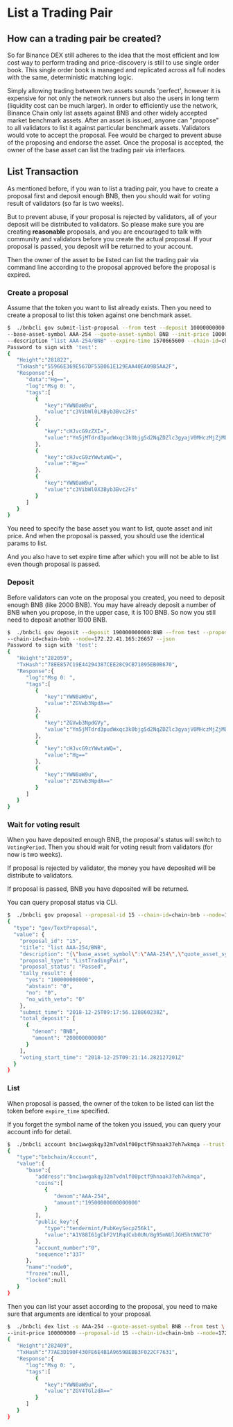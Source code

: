 # List a Trading Pair

## How can a trading pair be created?
So far Binance DEX still adheres to the idea that the most efficient and low cost way to perform trading and 
price-discovery is still to use single order book. This single order book is managed and replicated across all 
full nodes with the same, deterministic matching logic.

Simply allowing trading between two assets sounds 'perfect', however it is expensive for not only the network 
runners but also the users in long term (liquidity cost can be much larger). In order to efficiently use the 
network, Binance Chain only list assets against BNB and other widely accepted market benchmark assets. After 
an asset is issued, anyone can "propose" to all validators to list it against particular benchmark assets. 
Validators would vote to accept the proposal. Fee would be charged to prevent abuse of the proposing and 
endorse the asset. Once the proposal is accepted, the owner of the base asset can list the trading pair 
via interfaces.

## List Transaction

As mentioned before, if you wan to list a trading pair, you have to create a proposal first and deposit 
enough BNB, then you should wait for voting result of validators (so far is two weeks).

But to prevent abuse, if your proposal is rejected by validators, all of your deposit will be distributed to 
validators. So please make sure you are creating **reasonable** proposals, and you are encouraged to talk with 
community and validators before you create the actual proposal. If your proposal is passed, you deposit 
will be returned to your account.

Then the owner of the asset to be listed can list the trading pair via command line according to the proposal 
approved before the proposal is expired.

### Create a proposal

Assume that the token you want to list already exists. Then you need to create a proposal to list this token
against one benchmark asset.

```bash
$  ./bnbcli gov submit-list-proposal --from test --deposit 10000000000:BNB \
--base-asset-symbol AAA-254 --quote-asset-symbol BNB --init-price 100000000 --title "list AAA-254/BNB" \
--description "list AAA-254/BNB" --expire-time 1570665600 --chain-id=chain-bnb --node=172.22.41.165:26657 --json
Password to sign with 'test':
{  
   "Height":"281822",
   "TxHash":"55966E369E567DF55B061E129EAA40EA09B5AA2F",
   "Response":{  
      "data":"Hg==",
      "log":"Msg 0: ",
      "tags":[  
         {  
            "key":"YWN0aW9u",
            "value":"c3VibWl0LXByb3Bvc2Fs"
         },
         {  
            "key":"cHJvcG9zZXI=",
            "value":"Ym5jMTdrd3pudWxqc3k0bjg5d2NqZDZlc3gyajV0MHczMjZjMDN4aHly"
         },
         {  
            "key":"cHJvcG9zYWwtaWQ=",
            "value":"Hg=="
         },
         {  
            "key":"YWN0aW9u",
            "value":"c3VibWl0X3Byb3Bvc2Fs"
         }
      ]
   }
}
```

You need to specify the base asset you want to list, quote asset and init price. And when the proposal is 
passed, you should use the identical params to list.

And you also have to set expire time after which you will not be able to list even though proposal is passed.

### Deposit

Before validators can vote on the proposal you created, you need to deposit enough BNB (like 2000 BNB). You 
may have already deposit a number of BNB when you propose, in the upper case, it is 100 BNB. So now you still 
need to deposit another 1900 BNB.

```bash
$  ./bnbcli gov deposit --deposit 190000000000:BNB --from test --proposal-id 14 
--chain-id=chain-bnb --node=172.22.41.165:26657 --json
Password to sign with 'test':
{  
   "Height":"282059",
   "TxHash":"78EE857C19E44294387CEE28C9CB71895EB0B670",
   "Response":{  
      "log":"Msg 0: ",
      "tags":[  
         {  
            "key":"YWN0aW9u",
            "value":"ZGVwb3NpdA=="
         },
         {  
            "key":"ZGVwb3NpdGVy",
            "value":"Ym5jMTdrd3pudWxqc3k0bjg5d2NqZDZlc3gyajV0MHczMjZjMDN4aHly"
         },
         {  
            "key":"cHJvcG9zYWwtaWQ=",
            "value":"Hg=="
         },
         {  
            "key":"YWN0aW9u",
            "value":"ZGVwb3NpdA=="
         }
      ]
   }
}
```

### Wait for voting result

When you have deposited enough BNB, the proposal's status will switch to `VotingPeriod`. Then you should wait
for voting result from validators (for now is two weeks).

If proposal is rejected by validator, the money you have deposited will be distribute to validators.

If proposal is passed, BNB you have deposited will be returned.

You can query proposal status via CLI.

```bash
$  ./bnbcli gov proposal --proposal-id 15 --chain-id=chain-bnb --node=172.22.41.165:26657
{
  "type": "gov/TextProposal",
  "value": {
    "proposal_id": "15",
    "title": "list AAA-254/BNB",
    "description": "{\"base_asset_symbol\":\"AAA-254\",\"quote_asset_symbol\":\"BNB\",\"init_price\":100000000,\"description\":\"list AAA-254/BNB\",\"expire_time\":\"2019-10-10T00:00:00Z\"}",
    "proposal_type": "ListTradingPair",
    "proposal_status": "Passed",
    "tally_result": {
      "yes": "100000000000",
      "abstain": "0",
      "no": "0",
      "no_with_veto": "0"
    },
    "submit_time": "2018-12-25T09:17:56.128860238Z",
    "total_deposit": [
      {
        "denom": "BNB",
        "amount": "200000000000"
      }
    ],
    "voting_start_time": "2018-12-25T09:21:14.282127201Z"
  }
}
```

### List 

When proposal is passed, the owner of the token to be listed can list the token before `expire_time` specified.

If you forget the symbol name of the token you issued, you can query your account info for detail.
```bash
$  ./bnbcli account bnc1wwgakqy32m7vdnlf00pctf9hnaak37eh7wkmqa --trust-node --node=172.22.41.165:26657
{  
   "type":"bnbchain/Account",
   "value":{  
      "base":{  
         "address":"bnc1wwgakqy32m7vdnlf00pctf9hnaak37eh7wkmqa",
         "coins":[  
            {  
               "denom":"AAA-254",
               "amount":"19500000000000000"
            }
         ],
         "public_key":{  
            "type":"tendermint/PubKeySecp256k1",
            "value":"A1V88I61gCbF2V1RqdCxb0UN/8g95mNUlJGH5htNNC70"
         },
         "account_number":"0",
         "sequence":"337"
      },
      "name":"node0",
      "frozen":null,
      "locked":null
   }
}
```

Then you can list your asset according to the proposal, you need to make sure that arguments are identical to your 
proposal.

```bash
$  ./bnbcli dex list -s AAA-254 --quote-asset-symbol BNB --from test \
--init-price 100000000 --proposal-id 15 --chain-id=chain-bnb --node=172.22.41.165:26657 --json
{  
   "Height":"282409",
   "TxHash":"77AE3D190F430FE6E4B1A9659BEBB3F022CF7631",
   "Response":{  
      "log":"Msg 0: ",
      "tags":[  
         {  
            "key":"YWN0aW9u",
            "value":"ZGV4TGlzdA=="
         }
      ]
   }
}
```

